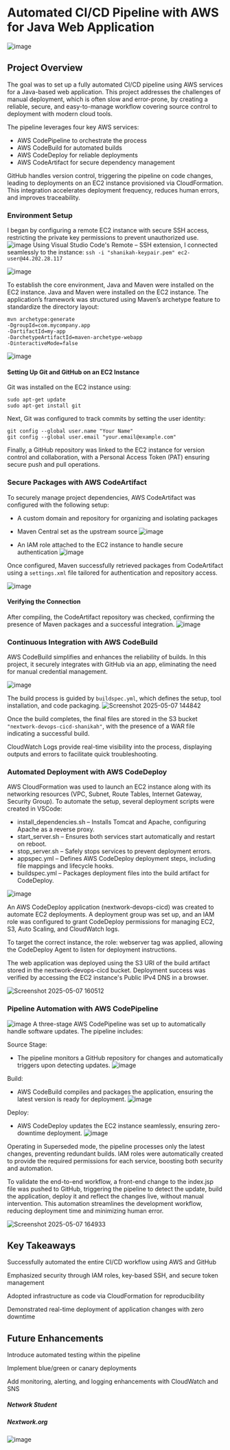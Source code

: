 # Automated CI/CD Pipeline with AWS for Java Web Application
![image](https://github.com/user-attachments/assets/5ad24dfe-b2c7-4063-8994-ce73112a309f)
## Project Overview
The goal was to set up a fully automated CI/CD pipeline using AWS services for a Java-based web application. This project addresses the challenges of manual deployment, which is often slow and error-prone, by creating a reliable, secure, and easy-to-manage workflow covering source control to deployment with modern cloud tools.

The pipeline leverages four key AWS services:
- AWS CodePipeline to orchestrate the process
- AWS CodeBuild for automated builds
- AWS CodeDeploy for reliable deployments
- AWS CodeArtifact for secure dependency management

GitHub handles version control, triggering the pipeline on code changes, leading to deployments on an EC2 instance provisioned via CloudFormation. This integration accelerates deployment frequency, reduces human errors, and improves traceability.
 
### Environment Setup
I began by configuring a remote EC2 instance with secure SSH access, restricting the private key permissions to prevent unauthorized use. 
![image](https://github.com/user-attachments/assets/e2106c4e-0e46-46d4-8682-7ece63271389)
Using Visual Studio Code's Remote – SSH extension, I connected seamlessly to the instance:
`ssh -i "shanikah-keypair.pem" ec2-user@44.202.28.117`

![image](https://github.com/user-attachments/assets/4ff35c90-5381-4851-8293-dd4ca76d2f61)

To establish the core environment, Java and Maven were installed on the EC2 instance. Java and Maven were installed on the EC2 instance. The application’s framework was structured using Maven’s archetype feature to standardize the directory layout: 

```
mvn archetype:generate
-DgroupId=com.mycompany.app
-DartifactId=my-app
-DarchetypeArtifactId=maven-archetype-webapp
-DinteractiveMode=false
```
![image](https://github.com/user-attachments/assets/5fa2346f-f8d4-41c1-abd4-c835ae3db323)

#### Setting Up Git and GitHub on an EC2 Instance  
Git was installed on the EC2 instance using:  
```
sudo apt-get update
sudo apt-get install git
```  
Next, Git was configured to track commits by setting the user identity:  
```
git config --global user.name "Your Name"
git config --global user.email "your.email@example.com"
```  
Finally, a GitHub repository was linked to the EC2 instance for version control and collaboration, with a Personal Access Token (PAT) ensuring secure push and pull operations.  

### Secure Packages with AWS CodeArtifact
To securely manage project dependencies, AWS CodeArtifact was configured with the following setup:

- A custom domain and repository for organizing and isolating packages
- Maven Central set as the upstream source
![image](https://github.com/user-attachments/assets/f5c7888a-e206-42aa-bd35-1bf6cfdfb109)

- An IAM role attached to the EC2 instance to handle secure authentication
![image](https://github.com/user-attachments/assets/8bf569e1-63ad-410a-888d-04ef0c299dac)

Once configured, Maven successfully retrieved packages from CodeArtifact using a `settings.xml` file tailored for authentication and repository access.

![image](https://github.com/user-attachments/assets/2ec5b0f0-6a3f-41c9-b941-00aaa57cbc35)

#### Verifying the Connection
After compiling, the CodeArtifact repository was checked, confirming the presence of Maven packages and a successful integration.
![image](https://github.com/user-attachments/assets/1875755e-c0ab-4f9c-abda-18d170812439)

### Continuous Integration with AWS CodeBuild
AWS CodeBuild simplifies and enhances the reliability of builds. In this project, it securely integrates with GitHub via an app, eliminating the need for manual credential management.

![image](https://github.com/user-attachments/assets/5fd99875-97db-41da-8500-d6541932d86c)

The build process is guided by `buildspec.yml`, which defines the setup, tool installation, and code packaging.
![Screenshot 2025-05-07 144842](https://github.com/user-attachments/assets/3ce61412-7a68-43f4-93d8-40e2a90e4872)

Once the build completes, the final files are stored in the S3 bucket `"nextwork-devops-cicd-shanikah"`, with the presence of a WAR file indicating a successful build.

CloudWatch Logs provide real-time visibility into the process, displaying outputs and errors to facilitate quick troubleshooting.  

### Automated Deployment with AWS CodeDeploy  
AWS CloudFormation was used to launch an EC2 instance along with its networking resources (VPC, Subnet, Route Tables, Internet Gateway, Security Group). To automate the setup, several deployment scripts were created in VSCode:
- install_dependencies.sh – Installs Tomcat and Apache, configuring Apache as a reverse proxy.
- start_server.sh – Ensures both services start automatically and restart on reboot.
- stop_server.sh – Safely stops services to prevent deployment errors.
- appspec.yml – Defines AWS CodeDeploy deployment steps, including file mappings and lifecycle hooks.
- buildspec.yml – Packages deployment files into the build artifact for CodeDeploy.

![image](https://github.com/user-attachments/assets/e30a7819-3c34-45e2-b606-7bd00578627f)

An AWS CodeDeploy application (nextwork-devops-cicd) was created to automate EC2 deployments. A deployment group was set up, and an IAM role was configured to grant CodeDeploy permissions for managing EC2, S3, Auto Scaling, and CloudWatch logs.

To target the correct instance, the role: webserver tag was applied, allowing the CodeDeploy Agent to listen for deployment instructions.

The web application was deployed using the S3 URI of the build artifact stored in the nextwork-devops-cicd bucket. Deployment success was verified by accessing the EC2 instance's Public IPv4 DNS in a browser.

![Screenshot 2025-05-07 160512](https://github.com/user-attachments/assets/f1817f5b-b9b9-446a-803f-3ca0ce97b683)

### Pipeline Automation with AWS CodePipeline
![image](https://github.com/user-attachments/assets/9bae94d5-c77e-42f8-a0ed-cef6bd259d32)
A three-stage AWS CodePipeline was set up to automatically handle software updates.
The pipeline includes:

Source Stage:
- The pipeline monitors a GitHub repository for changes and automatically triggers upon detecting updates.
 ![image](https://github.com/user-attachments/assets/66dbea8f-0da0-4d12-b4ff-38e627c97e45)

Build:
- AWS CodeBuild compiles and packages the application, ensuring the latest version is ready for deployment.
![image](https://github.com/user-attachments/assets/a29c887e-4e74-4052-ac88-c6c0a851c3c6)

Deploy:
- AWS CodeDeploy updates the EC2 instance seamlessly, ensuring zero-downtime deployment.
![image](https://github.com/user-attachments/assets/b18346a7-4947-4f42-b069-750bf73f83de)

Operating in Superseded mode, the pipeline processes only the latest changes, preventing redundant builds. IAM roles were automatically created to provide the required permissions for each service, boosting both security and automation.

To validate the end-to-end workflow, a front-end change to the index.jsp file was pushed to GitHub, triggering the pipeline to detect the update, build the application, deploy it and reflect the changes live, without manual intervention. This automation streamlines the development workflow, reducing deployment time and minimizing human error.

![Screenshot 2025-05-07 164933](https://github.com/user-attachments/assets/4e4b85f0-5e4a-4c26-a744-160e209002c8)


## Key Takeaways
Successfully automated the entire CI/CD workflow using AWS and GitHub

Emphasized security through IAM roles, key-based SSH, and secure token management

Adopted infrastructure as code via CloudFormation for reproducibility

Demonstrated real-time deployment of application changes with zero downtime

## Future Enhancements
Introduce automated testing within the pipeline

Implement blue/green or canary deployments

Add monitoring, alerting, and logging enhancements with CloudWatch and SNS


##### Network Student
##### Nextwork.org 
![image](https://github.com/user-attachments/assets/fece45c6-e4de-44ba-96aa-b74fde4173a6)



